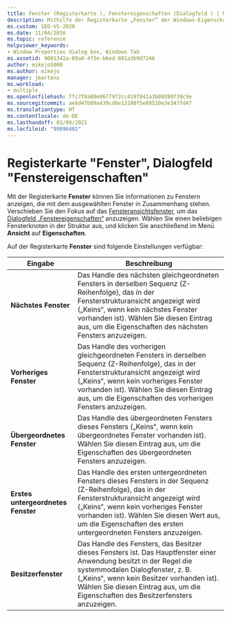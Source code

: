 ```yaml
---
title: Fenster (Registerkarte ), Fenstereigenschaften (Dialogfeld ) | Microsoft-Dokumentation
description: Mithilfe der Registerkarte „Fenster“ der Windows-Eigenschaften können Sie Informationen zu den Fenstern anzeigen, die zu dem ausgewählten Fenster gehören. Informationen zu den Einstellungen finden Sie in diesem Artikel.
ms.custom: SEO-VS-2020
ms.date: 11/04/2016
ms.topic: reference
helpviewer_keywords:
- Window Properties dialog box, Windows Tab
ms.assetid: 9001342a-09a8-4f5e-b6ed-881a3b9d7246
author: mikejo5000
ms.author: mikejo
manager: jmartens
ms.workload:
- multiple
ms.openlocfilehash: ffc7f8a80e86779f2cc419f841a3b80280f39c9e
ms.sourcegitcommit: ae6d47b09a439cd0e13180f5e89510e3e347fd47
ms.translationtype: HT
ms.contentlocale: de-DE
ms.lasthandoff: 02/08/2021
ms.locfileid: "99896402"
---
```

# <a name="windows-tab-window-properties-dialog-box"></a>Registerkarte "Fenster", Dialogfeld "Fenstereigenschaften"
Mit der Registerkarte **Fenster** können Sie Informationen zu Fenstern anzeigen, die mit dem ausgewählten Fenster in Zusammenhang stehen. Verschieben Sie den Fokus auf das [Fensteransichtsfenster](../debugger/windows-view.md), um das [Dialogfeld „Fenstereigenschaften“](../debugger/window-properties-dialog-box.md) anzuzeigen. Wählen Sie einen beliebigen Fensterknoten in der Struktur aus, und klicken Sie anschließend im Menü **Ansicht** auf **Eigenschaften**.

 Auf der Registerkarte **Fenster** sind folgende Einstellungen verfügbar:

|Eingabe|Beschreibung|
|-----------|-----------------|
|**Nächstes Fenster**|Das Handle des nächsten gleichgeordneten Fensters in derselben Sequenz (Z-Reihenfolge), das in der Fensterstrukturansicht angezeigt wird („Keins“, wenn kein nächstes Fenster vorhanden ist). Wählen Sie diesen Eintrag aus, um die Eigenschaften des nächsten Fensters anzuzeigen.|
|**Vorheriges Fenster**|Das Handle des vorherigen gleichgeordneten Fensters in derselben Sequenz (Z-Reihenfolge), das in der Fensterstrukturansicht angezeigt wird („Keins“, wenn kein vorheriges Fenster vorhanden ist). Wählen Sie diesen Eintrag aus, um die Eigenschaften des vorherigen Fensters anzuzeigen.|
|**Übergeordnetes Fenster**|Das Handle des übergeordneten Fensters dieses Fensters („Keins“, wenn kein übergeordnetes Fenster vorhanden ist). Wählen Sie diesen Eintrag aus, um die Eigenschaften des übergeordneten Fensters anzuzeigen.|
|**Erstes untergeordnetes Fenster**|Das Handle des ersten untergeordneten Fensters dieses Fensters in der Sequenz (Z-Reihenfolge), das in der Fensterstrukturansicht angezeigt wird („Keins“, wenn kein vorheriges Fenster vorhanden ist). Wählen Sie diesen Wert aus, um die Eigenschaften des ersten untergeordneten Fensters anzuzeigen.|
|**Besitzerfenster**|Das Handle des Fensters, das Besitzer dieses Fensters ist. Das Hauptfenster einer Anwendung besitzt in der Regel die systemmodalen Dialogfenster, z. B. („Keins“, wenn kein Besitzer vorhanden ist). Wählen Sie diesen Eintrag aus, um die Eigenschaften des Besitzerfensters anzuzeigen.|